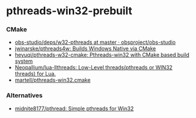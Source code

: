 pthreads-win32-prebuilt
=======================
### CMake
- [obs-studio/deps/w32-pthreads at master · obsproject/obs-studio](https://github.com/obsproject/obs-studio/tree/master/deps/w32-pthreads)
- [jwinarske/pthreads4w: Builds Windows Native via CMake](https://github.com/jwinarske/pthreads4w)
- [heyuqi/pthreads-w32-cmake: Pthreads-win32 with CMake based build system](https://github.com/heyuqi/pthreads-w32-cmake)
- [Neopallium/lua-llthreads: Low-Level threads(pthreads or WIN32 threads) for Lua.](https://github.com/Neopallium/lua-llthreads)
- [martell/pthreads-win32.cmake](https://github.com/martell/pthreads-win32.cmake)

### Alternatives
- [midnite8177/pthread: Simple pthreads for Win32](https://github.com/midnite8177/pthread)
